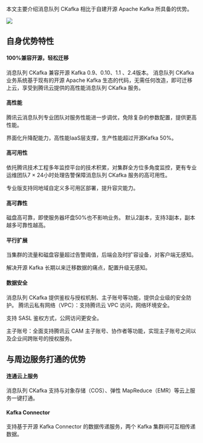 本文主要介绍消息队列 CKafka 相比于自建开源 Apache Kafka 所具备的优势。

![](https://main.qcloudimg.com/raw/c40160dcd9a73506c7d70ece1f1429e3.png)



## 自身优势特性

#### 100%兼容开源，轻松迁移

消息队列 CKafka 兼容开源 Kafka 0.9、0.10、1.1 、2.4版本。
消息队列 CKafka 业务系统基于现有的开源 Apache Kafka 生态的代码，无需任何改造，即可迁移上云，享受到腾讯云提供的高性能消息队列 CKafka 服务。

#### 高性能

腾讯云消息队列专业团队对服务性能进一步调优，免除复杂的参数配置，提供更高性能。

界面化升降配能力，高性能IaaS层支撑，生产性能超过开源Kafka 50%。

#### 高可用性

依托腾讯技术工程多年监控平台的技术积累，对集群全方位多角度监控，更有专业运维团队7 × 24小时处理告警保障消息队列 CKafka 服务的高可用性。

专业版支持同地域自定义多可用区部署，提升容灾能力。

#### 高可靠性

磁盘高可靠，即使服务器坏盘50%也不影响业务。
默认2副本，支持3副本，副本越多可靠性越高。

#### 平行扩展

当集群的流量和磁盘容量超过告警阈值，后端会及时扩容设备，对客户端无感知。

解决开源 Kafka 长期以来迁移数据的痛点，配置升级无感知。

#### 数据安全

消息队列 CKafka 提供鉴权与授权机制、主子账号等功能，提供企业级的安全防护。
腾讯云私有网络（VPC）：支持腾讯云 VPC 访问，网络环境安全。

支持 SASL 鉴权方式，公网访问更安全。

主子账号：全面支持腾讯云 CAM 主子账号、协作者等功能，实现主子账号之间以及企业间跨账号的授权服务。

## 与周边服务打通的优势

#### 连通云上服务

消息队列 CKafka 支持与对象存储（COS）、弹性 MapReduce（EMR）等云上服务一键打通。

#### Kafka Connector

支持基于开源 Kafka Connector 的数据传递服务，两个 Kafka 集群间可互相传递数据。

